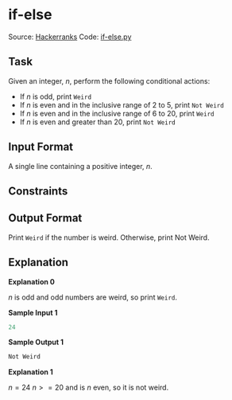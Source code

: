 # if-else

Source: [Hackerranks](https://www.hackerrank.com/challenges/py-if-else/problem)
Code: [if-else.py](./if-else.py)

## Task

Given an integer, $n$, perform the following conditional actions:

- If $n$ is odd, print `Weird`
- If $n$ is even and in the inclusive range of $2$ to $5$, print `Not Weird`
- If $n$ is even and in the inclusive range of $6$ to $20$, print `Weird`
- If $n$ is even and greater than $20$, print `Not Weird`

## Input Format

A single line containing a positive integer, $n$.

## Constraints

## Output Format

Print `Weird` if the number is weird. Otherwise, print Not Weird.

## Explanation

**Explanation 0**

$n$ is odd and odd numbers are weird, so print `Weird`.

**Sample Input 1**

```python
24
```

**Sample Output 1**

```python
Not Weird
```

**Explanation 1**

$n = 24$ 
$n >= 20$ and is $n$ even, so it is not weird.
